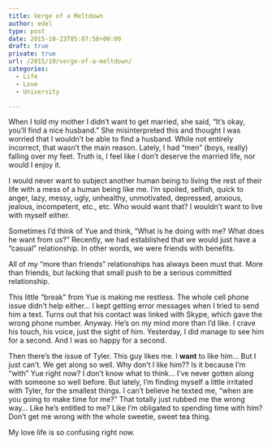 ```yaml
---
title: Verge of a Meltdown
author: edel
type: post
date: 2015-10-23T05:07:58+00:00
draft: true
private: true
url: /2015/10/verge-of-a-meltdown/
categories:
  - Life
  - Love
  - University

---
```

When I told my mother I didn&#8217;t want to get married, she said, &#8220;It&#8217;s okay, you&#8217;ll find a nice husband.&#8221; She misinterpreted this and thought I was worried that I wouldn&#8217;t be able to find a husband. While not entirely incorrect, that wasn&#8217;t the main reason. Lately, I had &#8220;men&#8221; (boys, really) falling over my feet. Truth is, I feel like I don&#8217;t deserve the married life, nor would I enjoy it.

I would never want to subject another human being to living the rest of their life with a mess of a human being like me. I&#8217;m spoiled, selfish, quick to anger, lazy, messy, ugly, unhealthy, unmotivated, depressed, anxious, jealous, incompetent, etc., etc. Who would want that? I wouldn&#8217;t want to live with myself either.

Sometimes I&#8217;d think of Yue and think, &#8220;What is he doing with me? What does he want from _us_?&#8221; Recently, we had established that we would just have a &#8220;casual&#8221; relationship. In other words, we were friends with benefits.

All of my &#8220;more than friends&#8221; relationships has always been must that. More than friends, but lacking that small push to be a serious committed relationship.

This little &#8220;break&#8221; from Yue is making me restless. The whole cell phone issue didn&#8217;t help either&#8230; I kept getting error messages when I tried to send him a text. Turns out that his contact was linked with Skype, which gave the wrong phone number. Anyway. He&#8217;s on my mind more than I&#8217;d like. I crave his touch, his voice, just the sight of him. Yesterday, I did manage to see him for a second. And I was so happy for a second.

Then there&#8217;s the issue of Tyler. This guy likes me. I **want** to like him&#8230; But I just can&#8217;t. We get along so well. Why don&#8217;t I like him?? Is it because I&#8217;m &#8220;with&#8221; Yue right now? I don&#8217;t know what to think&#8230; I&#8217;ve never gotten along with someone so well before. But lately, I&#8217;m finding myself a little irritated with Tyler, for the smallest things. I can&#8217;t believe he texted me, &#8220;when are you going to make time for me?&#8221; That totally just rubbed me the wrong way&#8230; Like he&#8217;s entitled to me? Like I&#8217;m obligated to spending time with him? Don&#8217;t get me wrong with the whole sweetie, sweet tea thing.

My love life is so confusing right now.

<ol class="footnote">
</ol>